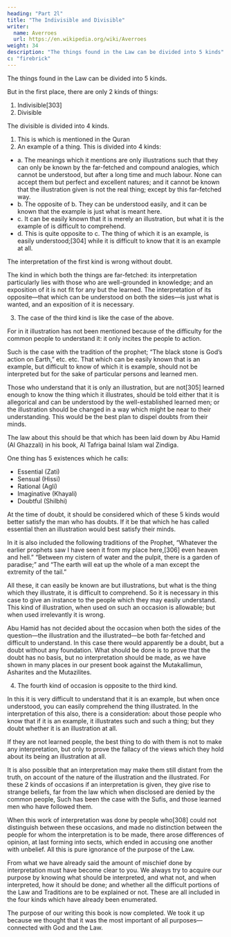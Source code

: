```yaml
---
heading: "Part 2l"
title: "The Indivisible and Divisible"
writer:
  name: Averroes
  url: https://en.wikipedia.org/wiki/Averroes
weight: 34
description: "The things found in the Law can be divided into 5 kinds"
c: "firebrick"
---
```



The things found in the Law can be divided into 5 kinds. 

But in the first place, there are only 2 kinds of things:

1. Indivisible[303] 
2. Divisible

The divisible is divided into 4 kinds.

1. This is which is mentioned in the Quran<!-- , is quite clear in its meanings.  -->
2. An example of a thing. This is divided into 4 kinds:

  - a. The meanings which it mentions are only illustrations such that they can only be known by the far-fetched and compound analogies, which cannot be understood, but after a long time and much labour. None can accept them but perfect and excellent natures; and it cannot be known that the illustration given is not the real thing; except by this far-fetched way.
  - b. The opposite of b. They can be understood easily, and it can be known that the example is just what is meant here.
  - c. It can be easily known that it is merely an illustration, but what it is the example of is difficult to comprehend. 
  - d. This is quite opposite to c. The thing of which it is an example, is easily understood;[304] while it is difficult to know that it is an example at all. 

The interpretation of the first kind is wrong without doubt. 

The kind in which both the things are far-fetched: its interpretation particularly lies with those who are well-grounded in knowledge; and an exposition of it is not fit for any but the learned. The interpretation of its opposite—that which can be understood on both the sides—is just what is wanted, and an exposition of it is necessary. 

3. The case of the third kind is like the case of the above. 

For in it illustration has not been mentioned because of the difficulty for the common people to understand it: it only incites the people to action. 

Such is the case with the tradition of the prophet; “The black stone is God’s action on Earth,” etc. etc. That which can be easily known that is an example, but difficult to know of which it is example, should not be interpreted but for the sake of particular persons and learned men. 

Those who understand that it is only an illustration, but are not[305] learned enough to know the thing which it illustrates, should be told either that it is allegorical and can be understood by the well-established learned men; or the illustration should be changed in a way which might be near to their understanding. This would be the best plan to dispel doubts from their minds.

The law about this should be that which has been laid down by Abu Hamid (Al Ghazzali) in his book, Al Tafriga bainal Islam wal Zindiga. 

One thing has 5 existences which he calls:

- Essential (Zati)
- Sensual (Hissi)
- Rational (Agli)
- Imaginative (Khayali)
- Doubtful (Shilbhi)

At the time of doubt, it should be considered which of these 5 kinds would better satisfy the man who has doubts. If it be that which he has called essential then an illustration would best satisfy their minds.

In it is also included the following traditions of the Prophet, “Whatever the earlier prophets saw I have seen it from my place here,[306] even heaven and hell.” “Between my cistern of water and the pulpit, there is a garden of paradise;” and “The earth will eat up the whole of a man except the extremity of the tail.” 

All these, it can easily be known are but illustrations, but what is the thing which they illustrate, it is difficult to comprehend. So it is necessary in this case to give an instance to the people which they may easily understand. This kind of illustration, when used on such an occasion is allowable; but when used irrelevantly it is wrong. 

Abu Hamid has not decided about the occasion when both the sides of the question—the illustration and the illustrated—be both far-fetched and difficult to understand. In this case there would apparently be a doubt, but a doubt without any foundation. What should be done is to prove that the doubt has no basis, but no interpretation should be made, as we have shown in many places in our present book against the Mutakallimun, Asharites and the Mutazilites.

4. The fourth kind of occasion is opposite to the third kind. 

In this it is very difficult to understand that it is an example, but when once understood, you can easily comprehend the thing illustrated. In the interpretation of this also, there is a consideration: about those people who know that if it is an example, it illustrates such and such a thing; but they doubt whether it is an illustration at all. 

If they are not learned people, the best thing to do with them is not to make any interpretation, but only to prove the fallacy of the views which they hold about its being an illustration at all. 

It is also possible that an interpretation may make them still distant from the truth, on account of the nature of the illustration and the illustrated. For these 2 kinds of occasions if an interpretation is given, they give rise to strange beliefs, far from the law which when disclosed are denied by the common people, Such has been the case with the Sufis, and those learned men who have followed them. 

When this work of interpretation was done by people who[308] could not distinguish between these occasions, and made no distinction between the people for whom the interpretation is to be made, there arose differences of opinion, at last forming into sects, which ended in accusing one another with unbelief. All this is pure ignorance of the purpose of the Law.

From what we have already said the amount of mischief done by interpretation must have become clear to you. We always try to acquire our purpose by knowing what should be interpreted, and what not, and when interpreted, how it should be done; and whether all the difficult portions of the Law and Traditions are to be explained or not. These are all included in the four kinds which have already been enumerated.

The purpose of our writing this book is now completed. We took it up because we thought that it was the most important of all purposes—connected with God and the Law.

